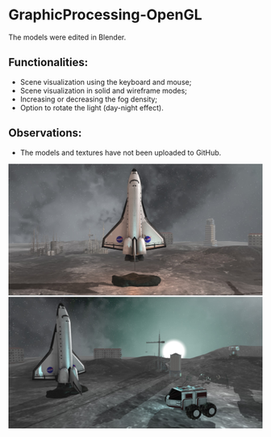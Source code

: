 # GraphicProcessing-OpenGL

The models were edited in Blender. 

## Functionalities:
 - Scene visualization using the keyboard and mouse;  
 - Scene visualization in solid and wireframe modes;  
 - Increasing or decreasing the fog density;  
 - Option to rotate the light (day-night effect).

## Observations:  
- The models and textures have not been uploaded to GitHub.

![](Images/img1.jpg)
![](Images/img2.jpg)
